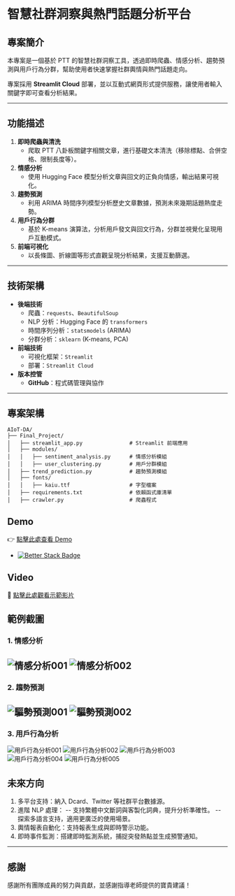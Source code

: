 # 智慧社群洞察與熱門話題分析平台

## 專案簡介
本專案是一個基於 PTT 的智慧社群洞察工具，透過即時爬蟲、情感分析、趨勢預測與用戶行為分群，幫助使用者快速掌握社群輿情與熱門話題走向。

專案採用 **Streamlit Cloud** 部署，並以互動式網頁形式提供服務，讓使用者輸入關鍵字即可查看分析結果。

---

## 功能描述
1. **即時爬蟲與清洗**
   - 爬取 PTT 八卦板關鍵字相關文章，進行基礎文本清洗（移除標點、合併空格、限制長度等）。
2. **情感分析**
   - 使用 Hugging Face 模型分析文章與回文的正負向情感，輸出結果可視化。
3. **趨勢預測**
   - 利用 ARIMA 時間序列模型分析歷史文章數據，預測未來幾期話題熱度走勢。
4. **用戶行為分群**
   - 基於 K-means 演算法，分析用戶發文與回文行為，分群並視覺化呈現用戶互動模式。
5. **前端可視化**
   - 以長條圖、折線圖等形式直觀呈現分析結果，支援互動篩選。

---

## 技術架構
- **後端技術**
  - 爬蟲：`requests`、`BeautifulSoup`
  - NLP 分析：Hugging Face 的 `transformers`
  - 時間序列分析：`statsmodels` (ARIMA)
  - 分群分析：`sklearn` (K-means, PCA)
- **前端技術**
  - 可視化框架：`Streamlit`
  - 部署：`Streamlit Cloud`
- **版本控管**
  - **GitHub**：程式碼管理與協作

---

## 專案架構
```plaintext
AIoT-DA/
├── Final_Project/
│   ├── streamlit_app.py               # Streamlit 前端應用
│   ├── modules/
│   │   ├── sentiment_analysis.py      # 情感分析模組
│   │   ├── user_clustering.py         # 用戶分群模組
│   ├── trend_prediction.py            # 趨勢預測模組
│   ├── fonts/
│   │   ├── kaiu.ttf                   # 字型檔案
│   ├── requirements.txt               # 依賴函式庫清單
│   ├── crawler.py                     # 爬蟲程式
```
## Demo
👉 [點擊此處查看 Demo](https://eefzbzjg62yh54cyzxez5q.streamlit.app/) 
- [![Better Stack Badge](https://uptime.betterstack.com/status-badges/v1/monitor/1tys0.svg)](https://uptime.betterstack.com/?utm_source=status_badge)

## Video
🎥 [點擊此處觀看示範影片](https://youtu.be/4Oh9ubYgO8k)

## 範例截圖
### 1. 情感分析
![情感分析001](https://github.com/user-attachments/assets/434f8412-264d-490b-a6da-b12a0182b6dc)
![情感分析002](https://github.com/user-attachments/assets/9681f775-47ad-4c68-8cbc-d9d1175c69cc)
---
### 2. 趨勢預測
![驅勢預測001](https://github.com/user-attachments/assets/ad97f823-9553-4589-a2de-d8342d27d243)
![驅勢預測002](https://github.com/user-attachments/assets/fc4ecc5e-f8a4-4829-8204-23b43f29139f)
---
### 3. 用戶行為分析
![用戶行為分析001](https://github.com/user-attachments/assets/d074a657-a0db-4168-a589-a36babb71fa6)
![用戶行為分析002](https://github.com/user-attachments/assets/f2c8c657-dcb6-4e58-83bf-8c56c5ec8dab)
![用戶行為分析003](https://github.com/user-attachments/assets/dd9c77d3-195b-4773-86df-c6927891d444)
![用戶行為分析004](https://github.com/user-attachments/assets/fccbf0a1-89ff-4eba-92c4-8e1b29aa1107)
![用戶行為分析005](https://github.com/user-attachments/assets/c7dcd9e3-c804-497f-9d00-cb4ac7ea7210)
## 未來方向
1. 多平台支持：納入 Dcard、Twitter 等社群平台數據源。
2. 進階 NLP 處理：
-- 支持繁體中文斷詞與客製化詞典，提升分析準確性。
-- 探索多語言支持，適用更廣泛的使用場景。
3. 輿情報表自動化：支持報表生成與即時警示功能。
4. 即時事件監測：搭建即時監測系統，捕捉突發熱點並生成預警通知。

---
## 感謝
感謝所有團隊成員的努力與貢獻，並感謝指導老師提供的寶貴建議！

